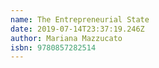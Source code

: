 ```yaml
---
name: The Entrepreneurial State
date: 2019-07-14T23:37:19.246Z
author: Mariana Mazzucato
isbn: 9780857282514
---
```



